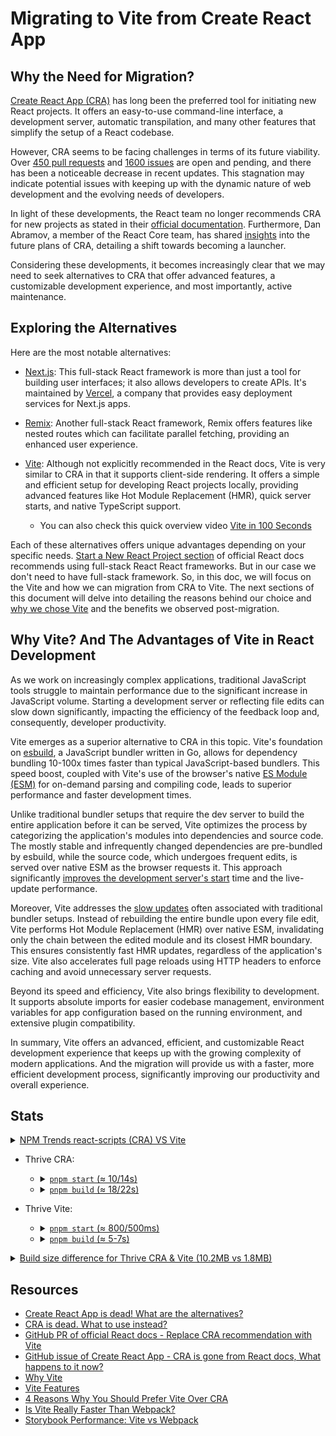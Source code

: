 # Migrating to Vite from Create React App

## Why the Need for Migration?

[Create React App (CRA)](https://github.com/facebook/create-react-app) has long been the preferred tool for initiating new React projects. It offers an easy-to-use command-line interface, a development server, automatic transpilation, and many other features that simplify the setup of a React codebase.

However, CRA seems to be facing challenges in terms of its future viability. Over [450 pull requests](https://github.com/facebook/create-react-app/pulls) and [1600 issues](https://github.com/facebook/create-react-app/issues) are open and pending, and there has been a noticeable decrease in recent updates. This stagnation may indicate potential issues with keeping up with the dynamic nature of web development and the evolving needs of developers.

In light of these developments, the React team no longer recommends CRA for new projects as stated in their [official documentation](https://react.dev/learn/start-a-new-react-project#building-with-a-full-featured-framework). Furthermore, Dan Abramov, a member of the React Core team, has shared [insights](https://github.com/reactjs/react.dev/pull/5487#issuecomment-1409720741) into the future plans of CRA, detailing a shift towards becoming a launcher.

Considering these developments, it becomes increasingly clear that we may need to seek alternatives to CRA that offer advanced features, a customizable development experience, and most importantly, active maintenance.

## Exploring the Alternatives

Here are the most notable alternatives:

- [Next.js](https://nextjs.org/): This full-stack React framework is more than just a tool for building user interfaces; it also allows developers to create APIs. It's maintained by [Vercel](https://vercel.com/), a company that provides easy deployment services for Next.js apps.

- [Remix](https://remix.run/): Another full-stack React framework, Remix offers features like nested routes which can facilitate parallel fetching, providing an enhanced user experience.

- [Vite](https://vitejs.dev/): Although not explicitly recommended in the React docs, Vite is very similar to CRA in that it supports client-side rendering. It offers a simple and efficient setup for developing React projects locally, providing advanced features like Hot Module Replacement (HMR), quick server starts, and native TypeScript support.
  - You can also check this quick overview video [Vite in 100 Seconds](https://youtu.be/KCrXgy8qtjM)

Each of these alternatives offers unique advantages depending on your specific needs. [Start a New React Project section](https://react.dev/learn/start-a-new-react-project) of official React docs recommends using full-stack React React frameworks. But in our case we don't need to have full-stack framework. So, in this doc, we will focus on the Vite and how we can migration from CRA to Vite. The next sections of this document will delve into detailing the reasons behind our choice and [why we chose Vite](https://vitejs.dev/guide/why.html#why-vite) and the benefits we observed post-migration.

## Why Vite? And The Advantages of Vite in React Development

As we work on increasingly complex applications, traditional JavaScript tools struggle to maintain performance due to the significant increase in JavaScript volume. Starting a development server or reflecting file edits can slow down significantly, impacting the efficiency of the feedback loop and, consequently, developer productivity.

Vite emerges as a superior alternative to CRA in this topic. Vite's foundation on [esbuild](https://esbuild.github.io/), a JavaScript bundler written in Go, allows for dependency bundling 10-100x times faster than typical JavaScript-based bundlers. This speed boost, coupled with Vite's use of the browser's native [ES Module (ESM)](https://hacks.mozilla.org/2018/03/es-modules-a-cartoon-deep-dive/) for on-demand parsing and compiling code, leads to superior performance and faster development times.

Unlike traditional bundler setups that require the dev server to build the entire application before it can be served, Vite optimizes the process by categorizing the application's modules into dependencies and source code. The mostly stable and infrequently changed dependencies are pre-bundled by esbuild, while the source code, which undergoes frequent edits, is served over native ESM as the browser requests it. This approach significantly [improves the development server's start](https://vitejs.dev/guide/why.html#slow-server-start) time and the live-update performance.

Moreover, Vite addresses the [slow updates](https://vitejs.dev/guide/why.html#slow-updates) often associated with traditional bundler setups. Instead of rebuilding the entire bundle upon every file edit, Vite performs Hot Module Replacement (HMR) over native ESM, invalidating only the chain between the edited module and its closest HMR boundary. This ensures consistently fast HMR updates, regardless of the application's size. Vite also accelerates full page reloads using HTTP headers to enforce caching and avoid unnecessary server requests.

Beyond its speed and efficiency, Vite also brings flexibility to development. It supports absolute imports for easier codebase management, environment variables for app configuration based on the running environment, and extensive plugin compatibility.

In summary, Vite offers an advanced, efficient, and customizable React development experience that keeps up with the growing complexity of modern applications. And the migration will provide us with a faster, more efficient development process, significantly improving our productivity and overall experience.

## Stats

<details>
  <summary><a href="https://npmtrends.com/react-scripts-vs-vite">NPM Trends react-scripts (CRA) VS Vite</a></summary>
  <br/>
  <img alt="NPM Trends react-scripts (CRA) VS Vite" src="https://github.com/ramil-thrive/proposal-vita-migration/assets/132285107/6f469ecb-5eef-42da-a4f7-67631a98a598" />
</details>

- Thrive CRA:
  - <details>
      <summary><a href="https://npmtrends.com/react-scripts-vs-vite"><code>pnpm start</code> (≈ 10/14s)</a></summary>
      <br/>
      It takes approximately between <strong>10-14s</strong> to start the project at it's current state with couple of pages and components.
      <br/>
      <br/>
      <img width="1444" alt="Screenshot 2023-07-04 at 9 46 27 PM" src="https://github.com/ramil-thrive/proposal-vita-migration/assets/132285107/6ad3808b-fae5-44da-a045-ebac5f7bd45d">
    </details>
  - <details>
      <summary><a href="https://npmtrends.com/react-scripts-vs-vite"><code>pnpm build</code> (≈ 18/22s)</a></summary>
      <br/>
      It takes approximately between <strong>18-22s</strong> to build the project at it's current state with couple of pages and components.
      <br/>
      <br/>
      <img width="1444" alt="Screenshot 2023-07-04 at 9 48 01 PM" src="https://github.com/ramil-thrive/proposal-vita-migration/assets/132285107/dd13afa0-786b-4998-a350-4a0c457d91ca">
    </details>

- Thrive Vite:
  - <details>
      <summary><a href="https://npmtrends.com/react-scripts-vs-vite"><code>pnpm start</code> (≈ 800/500ms)</a></summary>
      <br/>
      It takes <strong>less than a second</strong> to start the project at it's current state with couple of pages and components. And after each start it gets even faster.
      <br/>
      <br/>
      First try: <img width="1444" alt="Screenshot 2023-07-04 at 9 52 37 PM" src="https://github.com/ramil-thrive/proposal-vita-migration/assets/132285107/b4c717ef-5786-4636-a682-aaef307c60ef">
      Second try: <img width="1444" alt="Screenshot 2023-07-04 at 9 52 52 PM" src="https://github.com/ramil-thrive/proposal-vita-migration/assets/132285107/96b2ceb9-2ec5-4872-b33b-bdcd9d56888a">
      Third try: <img width="1444" alt="Screenshot 2023-07-04 at 9 52 58 PM" src="https://github.com/ramil-thrive/proposal-vita-migration/assets/132285107/d11a7a65-c83a-4340-affe-afb0e6c4d3dc">
    </details>
  - <details>
      <summary><a href="https://npmtrends.com/react-scripts-vs-vite"><code>pnpm build</code> (≈ 5-7s)</a></summary>
      <br/>
      It takes approximately between <strong>5-7s</strong> to build the project at it's current state with couple of pages and components.
      <br/>
      <br/>
      <img width="1444" alt="Screenshot 2023-07-04 at 9 53 49 PM" src="https://github.com/ramil-thrive/proposal-vita-migration/assets/132285107/8ec075e7-1006-482b-9b71-618262c39c1b">
    </details>

<details>
  <summary><a href="https://npmtrends.com/react-scripts-vs-vite">Build size difference for Thrive CRA & Vite (10.2MB vs 1.8MB)</a></summary>
  <br/>
  Build size reduced from 10.2MB to 1.8MB (≈ 82.35% lighter).
  <br/>
  <br/>
  <img width="1357" alt="Screenshot 2023-07-04 at 10 24 22 PM" src="https://github.com/ramil-thrive/proposal-vita-migration/assets/132285107/ea670846-1779-4521-8741-620d3361176b">
</details>

## Resources

- [Create React App is dead! What are the alternatives?](https://www.crocoder.dev/blog/create-react-app-is-dead-what-are-the-alternatives/)
- [CRA is dead. What to use instead?](https://medium.com/@dawid.niegrebecki/create-react-app-is-dead-what-to-use-instead-fcdd46b70295)
- [GitHub PR of official React docs - Replace CRA recommendation with Vite](https://github.com/reactjs/react.dev/pull/5487)
- [GitHub issue of Create React App - CRA is gone from React docs, What happens to it now?](https://github.com/facebook/create-react-app/issues/13072#issuecomment-1475001972)
- [Why Vite](https://vitejs.dev/guide/why.htm)
- [Vite Features](https://vitejs.dev/guide/features.html)
- [4 Reasons Why You Should Prefer Vite Over CRA](https://semaphoreci.com/blog/vite)
- [Is Vite Really Faster Than Webpack?](https://betterprogramming.pub/is-vite-really-faster-than-webpack-b414f6cc751c)
- [Storybook Performance: Vite vs Webpack](https://storybook.js.org/blog/storybook-performance-from-webpack-to-vite/)
